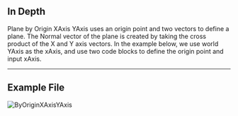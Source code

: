 ## In Depth
Plane by Origin XAxis YAxis uses an origin point and two vectors to define a plane. The Normal vector of the plane is created by taking the cross product of the X and Y axis vectors. In the example below, we use world YAxis as the xAxis, and use two code blocks to define the origin point and input xAxis.
___
## Example File

![ByOriginXAxisYAxis](./Autodesk.DesignScript.Geometry.Plane.ByOriginXAxisYAxis_img.jpg)


